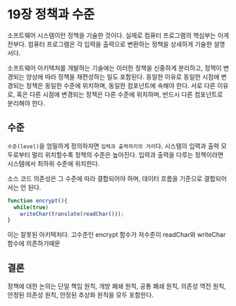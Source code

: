 # 19장 정책과 수준
소프트웨어 시스템이란 정책을 기술한 것이다.
실제로 컴퓨터 프로그램의 핵심부는 이게 전부다.
컴퓨터 프로그램은 각 입력을 출력으로 변환하는 정책을 상세하게 기술한 설명서다.

소프트웨어 아키텍처를 개발하는 기술에는 이러한 정책을 신중하게 분리하고, 정책이 변경되는 양상에 따라 정책을 재편성하는 일도 포함된다.
동일한 이유로 동일한 시점에 변경되는 정책은 동일한 수준에 위치하며, 동일한 컴포넌트에 속해야 한다.
서로 다른 이유로, 혹은 다른 시점에 변경되는 정책은 다른 수준에 위치하며, 반드시 다른 컴포넌트로 분리해야 한다.

## 수준
`수준(level)`을 엄밀하게 정의하자면 `입력과 출력까지의 거리`다. 
시스템의 입력과 출력 모두로부터 멀리 위치할수록 정책의 수준은 높아진다.
입력과 출력을 다루는 정책이라면 시스템에서 최하위 수준에 위치한다.

소스 코드 의존성은 그 수준에 따라 결합되어야 하며, 데이터 흐름을 기준으로 결합되어서는 안 된다.

```javascript
function encrypt(){
  while(true)
    writeChar(translate(readChar()));
}    
```
이는 잘못된 아키텍처다.
고수준인 encrypt 함수가 저수준이 readChar와 writeChar함수에 의존하기때문

## 결론
정책에 대한 논의는 단일 책임 원칙, 개방 폐쇄 원칙, 공통 폐쇄 원칙, 의존성 역전 원칙, 안정된 의존성 원칙, 안정된 추상화 원칙을 모두 포함한다.
